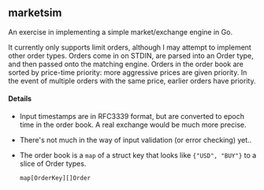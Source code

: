 ## marketsim

An exercise in implementing a simple market/exchange engine in Go.

It currently only supports limit orders, although I may attempt to implement
other order types. Orders come in on STDIN, are parsed into an Order type, and 
then passed onto the matching engine. Orders in the order book are sorted by
price-time priority: more aggressive prices are given priority. In the event of
multiple orders with the same price, earlier orders have priority.

#### Details

* Input timestamps are in RFC3339 format, but are converted to epoch time in
  the order book. A real exchange would be much more precise.

* There's not much in the way of input validation (or error checking) yet.. 

* The order book is a `map` of a struct key that looks like `{"USD", "BUY"}` to
  a slice of Order types.

  ```
  map[OrderKey][]Order
  ```


